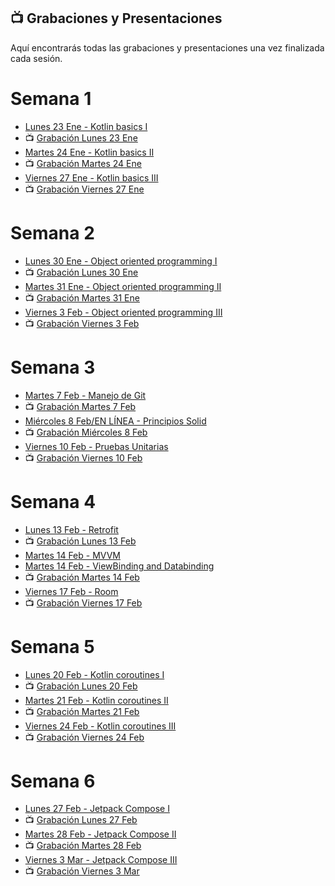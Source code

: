 ## 📺 Grabaciones y Presentaciones
Aquí encontrarás todas las grabaciones y presentaciones una vez finalizada cada sesión.

# Semana 1
- [Lunes 23 Ene - Kotlin basics I](https://drive.google.com/file/d/1J2K0kyHHvHGCJwZ71TiNBkDlGxubSQNJ/view?usp=sharing)
- 📺 [Grabación Lunes 23 Ene](https://drive.google.com/file/d/16bF4-U9OKSekXuRIv-oSQhUJx35zfes-/view?usp=sharing)
- [Martes 24 Ene - Kotlin basics II](https://drive.google.com/file/d/1h7luLrWn_bcqmzTTthPa91qfcz3Qzxl9/view?usp=sharing)
- 📺 [Grabación Martes 24 Ene](https://drive.google.com/file/d/1X_kGjzUNQDQ4cjbCzc3vjqpNdbfdSAfJ/view?usp=sharing)
- [Viernes 27 Ene - Kotlin basics III](https://drive.google.com/file/d/1AbeGLIZeRZ9m4R_WQhOdONhgqOt65R2O/view?usp=sharing)
- 📺 [Grabación Viernes 27 Ene](https://drive.google.com/file/d/1Rv0Tv9GtcMpo9zd_8l-T2y8GGrQWLVym/view?usp=sharing)

# Semana 2
- [Lunes 30 Ene - Object oriented programming I](https://drive.google.com/file/d/1wZA-hdZ0oazr25JECEe1EH4LQ6HNrhEb/view?usp=sharing)
- 📺 [Grabación Lunes 30 Ene](https://drive.google.com/file/d/1jjoRBn3Xc2OQ7aDP-Xtr0VzAfbZIilqc/view?usp=sharing)
- [Martes 31 Ene - Object oriented programming II](https://drive.google.com/file/d/1JQGh6XPTWMfaubgkL6uoHSgrXYVc9ouv/view?usp=sharing)
- 📺 [Grabación Martes 31 Ene](https://drive.google.com/file/d/1Ucfb-68Qr6pV1GeNLQwZmQ5KqbB6fEAn/view?usp=sharing)
- [Viernes 3 Feb - Object oriented programming III](https://drive.google.com/file/d/1MEZX21c74xgomd6oXP6SsRJ8-iGGdK44/view?usp=sharing)
- 📺 [Grabación Viernes 3 Feb](https://drive.google.com/file/d/1pcGgMFMHc30FCp7wjTIgBsFNUi9Z7yZ5/view?usp=sharing)

# Semana 3
- [Martes 7 Feb - Manejo de Git](https://drive.google.com/file/d/1fp-uQSkTUo0ZV9uvL7gSAquxwCPfbyjo/view?usp=sharing)
- 📺 [Grabación Martes 7 Feb](https://drive.google.com/file/d/1qrgV3MFNIjZy1f0ypU5M2kC16eru30lH/view?usp=sharing)
- [Miércoles 8 Feb/EN LÍNEA - Principios Solid](https://drive.google.com/file/d/14bHJ5lOb2TZqYmdzOsn5C5zYzJ1c-4xr/view?usp=sharing)
- 📺 [Grabación Miércoles 8 Feb](https://drive.google.com/file/d/1nlfdKAsrF5A2EDobkOwjnPXT6cz4Xoeu/view?usp=sharing)
- [Viernes 10 Feb - Pruebas Unitarias](https://drive.google.com/file/d/1ZEVaTG39xLHMlyVVFsja7nyDcoW1ovpY/view?usp=sharing)
- 📺 [Grabación Viernes 10 Feb](https://drive.google.com/file/d/1jPlBkhRRCgAJkaMSdrj-AxB6jEhY3ED-/view?usp=sharing)

# Semana 4
- [Lunes 13 Feb - Retrofit](https://drive.google.com/file/d/167M1sOYWuQef8wDq3leo-41u_LWIJVGc/view?usp=sharing)
- 📺 [Grabación Lunes 13 Feb](https://drive.google.com/file/d/1Jxk84gnlpxlRSI8Yk7mKM7aAdLos9UIT/view?usp=sharing)
- [Martes 14 Feb - MVVM](https://drive.google.com/file/d/1ciqReRE_aWk2VilfR7Qef3NbfJj-l2Eu/view?usp=sharing)
- [Martes 14 Feb - ViewBinding and Databinding](https://drive.google.com/file/d/18bGQZBSTjGg9zfiRY0lmcGTg3XK8dznM/view?usp=sharing)
- 📺 [Grabación Martes 14 Feb](https://drive.google.com/file/d/1JvERekb6SuPnf6jn2QIjETSqEr4SKE3i/view?usp=sharing)
- [Viernes 17 Feb - Room](https://drive.google.com/file/d/10XkHV6WoIelkuhbwCx7f_NopUsoUd-sr/view?usp=sharing)
- 📺 [Grabación Viernes 17 Feb](https://drive.google.com/file/d/1L_ja9Sq6cz5ZdbcTKkz2wbUi_EsE1Mmp/view?usp=sharing)

# Semana 5
- [Lunes 20 Feb - Kotlin coroutines I](https://drive.google.com/file/d/19vL_YRNSzHNZ8N6jYVK5itr-gk3LZTt9/view?usp=sharing)
- 📺 [Grabación Lunes 20 Feb](https://drive.google.com/file/d/1-3PZGb5DZPSgCwU3WBpHRKrDirwz2vDS/view?usp=sharing)
- [Martes 21 Feb - Kotlin coroutines II](https://drive.google.com/file/d/1u4YrvSDG98D0Ot93s2aoxcU_sse29_rG/view?usp=sharing)
- 📺 [Grabación Martes 21 Feb](https://drive.google.com/file/d/1s934-0rZCro7ffCBhoEwfXOxtU4s8_hL/view?usp=sharing)
- [Viernes 24 Feb - Kotlin coroutines III](https://drive.google.com/file/d/1cy-ttdttyG1aIi4FmWHdJ_MTMChsU8j4/view?usp=sharing)
- 📺 [Grabación Viernes 24 Feb](https://drive.google.com/file/d/1V0KgkBT2Xvi5Dc_dDK0vtiPSaANac8SW/view?usp=sharing)

# Semana 6
- [Lunes 27 Feb - Jetpack Compose I](https://drive.google.com/file/d/1-k5FvGFtFQpzdLJF1HseYrHO-9mb4btc/view?usp=sharing)
- 📺 [Grabación Lunes 27 Feb ](https://drive.google.com/file/d/13pDUjYy0QLYHr9uoS1Qi6MLGoV23Bw62/view?usp=sharing)
- [Martes 28 Feb - Jetpack Compose II](https://drive.google.com/file/d/1WUpyAsYy2HF7d9WH1FURH9btG8b-P88m/view?usp=share_link)
- 📺 [Grabación Martes 28 Feb](https://drive.google.com/file/d/1FnWq6RnRGLhp-hlk4iEAJIb0HH3JIwKi/view?usp=sharing)
- [Viernes 3 Mar - Jetpack Compose III](https://drive.google.com/file/d/1LSBFI0a2je0JoET0voVGU6iPliacvEPj/view?usp=sharing)
- 📺 [Grabación Viernes 3 Mar]()
